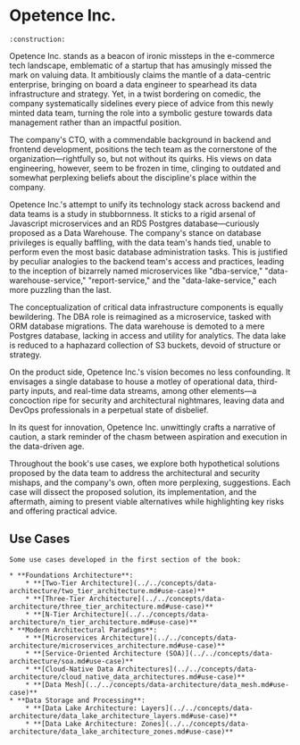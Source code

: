 # Opetence Inc.

```admonish warning title="Page under construction"
:construction:
```

Opetence Inc. stands as a beacon of ironic missteps in the e-commerce tech landscape, emblematic of a startup that has amusingly missed the mark on valuing data. It ambitiously claims the mantle of a data-centric enterprise, bringing on board a data engineer to spearhead its data infrastructure and strategy. Yet, in a twist bordering on comedic, the company systematically sidelines every piece of advice from this newly minted data team, turning the role into a symbolic gesture towards data management rather than an impactful position.

The company's CTO, with a commendable background in backend and frontend development, positions the tech team as the cornerstone of the organization—rightfully so, but not without its quirks. His views on data engineering, however, seem to be frozen in time, clinging to outdated and somewhat perplexing beliefs about the discipline's place within the company.

Opetence Inc.'s attempt to unify its technology stack across backend and data teams is a study in stubbornness.
It sticks to a rigid arsenal of Javascript microservices and an RDS Postgres database—curiously proposed as a Data Warehouse. The company's stance on database privileges is equally baffling, with the data team's hands tied, unable to perform even the most basic database administration tasks. This is justified by peculiar analogies to the backend team's access and practices, leading to the inception of bizarrely named microservices like "dba-service," "data-warehouse-service," "report-service," and the "data-lake-service," each more puzzling than the last.

The conceptualization of critical data infrastructure components is equally bewildering. The DBA role is reimagined as a microservice, tasked with ORM database migrations. The data warehouse is demoted to a mere Postgres database, lacking in access and utility for analytics. The data lake is reduced to a haphazard collection of S3 buckets, devoid of structure or strategy.

On the product side, Opetence Inc.'s vision becomes no less confounding. It envisages a single database to house a motley of operational data, third-party inputs, and real-time data streams, among other elements—a concoction ripe for security and architectural nightmares, leaving data and DevOps professionals in a perpetual state of disbelief.

In its quest for innovation, Opetence Inc. unwittingly crafts a narrative of caution, a stark reminder of the chasm between aspiration and execution in the data-driven age.

Throughout the book's use cases, we explore both hypothetical solutions proposed by the data team to address the architectural and security mishaps, and the company's own, often more perplexing, suggestions. Each case will dissect the proposed solution, its implementation, and the aftermath, aiming to present viable alternatives while highlighting key risks and offering practical advice.

## Use Cases

```admonish summary title="I - Foundations of Data Reliability Engineering"
Some use cases developed in the first section of the book:

* **Foundations Architecture**:
    * **[Two-Tier Architecture](../../concepts/data-architecture/two_tier_architecture.md#use-case)**
    * **[Three-Tier Architecture](../../concepts/data-architecture/three_tier_architecture.md#use-case)**
    * **[N-Tier Architecture](../../concepts/data-architecture/n_tier_architecture.md#use-case)**
* **Modern Architectural Paradigms**:
    * **[Microservices Architecture](../../concepts/data-architecture/microservices_architecture.md#use-case)**
    * **[Service-Oriented Architecture (SOA)](../../concepts/data-architecture/soa.md#use-case)**
    * **[Cloud-Native Data Architectures](../../concepts/data-architecture/cloud_native_data_architectures.md#use-case)**
    * **[Data Mesh](../../concepts/data-architecture/data_mesh.md#use-case)**
* **Data Storage and Processing**:
    * **[Data Lake Architecture: Layers](../../concepts/data-architecture/data_lake_architecture_layers.md#use-case)**
    * **[Data Lake Architecture: Zones](../../concepts/data-architecture/data_lake_architecture_zones.md#use-case)**
```

